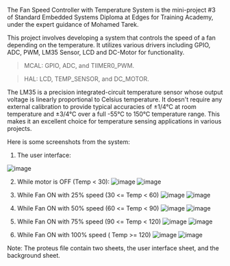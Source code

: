 The Fan Speed Controller with Temperature System is the mini-project #3 of Standard Embedded Systems Diploma at Edges for Training Academy, under the expert guidance of Mohamed Tarek.

This project involves developing a system that controls the speed of a fan depending on the temperature. It utilizes various drivers including GPIO, ADC, PWM, LM35 Sensor, LCD and DC-Motor for functionality.

> MCAL: GPIO, ADC, and TIIMER0_PWM.

> HAL: LCD, TEMP_SENSOR, and DC_MOTOR.


The LM35 is a precision integrated-circuit temperature sensor whose output voltage is linearly proportional to Celsius temperature. It doesn't require any external calibration to provide typical accuracies of ±1/4°C at room temperature and ±3/4°C over a full -55°C to 150°C temperature range. This makes it an excellent choice for temperature sensing applications in various projects.

Here is some screenshots from the system:

1. The user interface:

![image](https://github.com/dev-Youssef-Ahmed/Fan-Speed-Controller-with-Temperature/assets/153888401/fade19d4-6d20-46fe-808b-46897c40f48a)

2. While motor is OFF (Temp < 30):
![image](https://github.com/dev-Youssef-Ahmed/Fan-Speed-Controller-with-Temperature/assets/153888401/67d42d46-1a95-458c-a26a-23ef598acd32)
![image](https://github.com/dev-Youssef-Ahmed/Fan-Speed-Controller-with-Temperature/assets/153888401/073ebbff-d2d1-4d7b-9459-685ffde371d6)

3. While Fan ON with 25% speed (30 <= Temp < 60)
![image](https://github.com/dev-Youssef-Ahmed/Fan-Speed-Controller-with-Temperature/assets/153888401/19ecdb94-8b88-4480-9f38-b6952355766e)
![image](https://github.com/dev-Youssef-Ahmed/Fan-Speed-Controller-with-Temperature/assets/153888401/f5d3237d-6f2d-4d16-a6cb-b6550d2390df)

4. While Fan ON with 50% speed (60 <= Temp < 90)
![image](https://github.com/dev-Youssef-Ahmed/Fan-Speed-Controller-with-Temperature/assets/153888401/4fe5cfd1-1790-4b51-bc77-5faac3e53eec)
![image](https://github.com/dev-Youssef-Ahmed/Fan-Speed-Controller-with-Temperature/assets/153888401/94bbb343-8fde-4da1-bef3-d29edf471313)

5. While Fan ON with 75% speed (90 <= Temp < 120)
![image](https://github.com/dev-Youssef-Ahmed/Fan-Speed-Controller-with-Temperature/assets/153888401/3dce4335-3bac-4e65-9cac-8be95ad90a1c)
![image](https://github.com/dev-Youssef-Ahmed/Fan-Speed-Controller-with-Temperature/assets/153888401/48b56024-2eae-4b3d-a5e8-0d38f13579e3)

6. While Fan ON with 100% speed ( Temp >= 120)
![image](https://github.com/dev-Youssef-Ahmed/Fan-Speed-Controller-with-Temperature/assets/153888401/94e9210e-dc6d-49fa-8fff-c72b3776b323)
![image](https://github.com/dev-Youssef-Ahmed/Fan-Speed-Controller-with-Temperature/assets/153888401/926d29b1-da4d-43f4-bf1d-87823deb57e8)

Note: The proteus file contain two sheets, the user interface sheet, and the background sheet.

